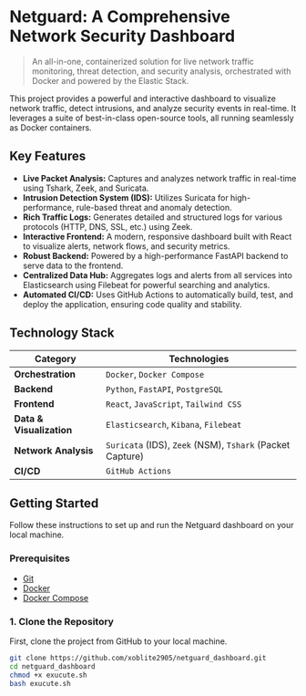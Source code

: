 # Netguard: A Comprehensive Network Security Dashboard

> An all-in-one, containerized solution for live network traffic monitoring, threat detection, and security analysis, orchestrated with Docker and powered by the Elastic Stack.

This project provides a powerful and interactive dashboard to visualize network traffic, detect intrusions, and analyze security events in real-time. It leverages a suite of best-in-class open-source tools, all running seamlessly as Docker containers.

## Key Features

-   **Live Packet Analysis:** Captures and analyzes network traffic in real-time using Tshark, Zeek, and Suricata.
-   **Intrusion Detection System (IDS):** Utilizes Suricata for high-performance, rule-based threat and anomaly detection.
-   **Rich Traffic Logs:** Generates detailed and structured logs for various protocols (HTTP, DNS, SSL, etc.) using Zeek.
-   **Interactive Frontend:** A modern, responsive dashboard built with React to visualize alerts, network flows, and security metrics.
-   **Robust Backend:** Powered by a high-performance FastAPI backend to serve data to the frontend.
-   **Centralized Data Hub:** Aggregates logs and alerts from all services into Elasticsearch using Filebeat for powerful searching and analytics.
-   **Automated CI/CD:** Uses GitHub Actions to automatically build, test, and deploy the application, ensuring code quality and stability.

## Technology Stack

| Category               | Technologies                                        |
| ---------------------- | --------------------------------------------------- |
| **Orchestration**      | `Docker`, `Docker Compose`                          |
| **Backend**            | `Python`, `FastAPI`, `PostgreSQL`                   |
| **Frontend**           | `React`, `JavaScript`, `Tailwind CSS`               |
| **Data & Visualization** | `Elasticsearch`, `Kibana`, `Filebeat`               |
| **Network Analysis**   | `Suricata` (IDS), `Zeek` (NSM), `Tshark` (Packet Capture) |
| **CI/CD**              | `GitHub Actions`                                    |

## Getting Started

Follow these instructions to set up and run the Netguard dashboard on your local machine.

### Prerequisites

-   [Git](https://git-scm.com/)
-   [Docker](https://docs.docker.com/get-docker/)
-   [Docker Compose](https://docs.docker.com/compose/install/)

### 1. Clone the Repository

First, clone the project from GitHub to your local machine.

```bash
git clone https://github.com/xoblite2905/netguard_dashboard.git
cd netguard_dashboard
chmod +x exucute.sh
bash exucute.sh
